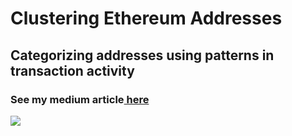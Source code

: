 # Clustering Ethereum Addresses

## Categorizing addresses using patterns in transaction activity

### See my medium article[ here](https://towardsdatascience.com/clustering-ethereum-addresses-18aeca61919d)


![](https://cdn-images-1.medium.com/max/800/1*_Ar6rUk6jC9vtDFgq0KdNw.gif)
